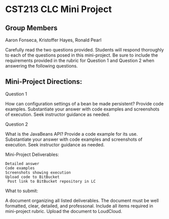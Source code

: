 # CST213 CLC Mini Project

## Group Members
Aaron Fonseca, Kristoffer Hayes, Ronald Pearl

Carefully read the two questions provided. Students will respond thoroughly to each of
the questions posed in this mini-project. Be sure to include the requirements provided in the rubric for Question 1 and Question 2 when answering the following questions. 

## Mini-Project Directions: 

Question 1

How can configuration settings of a bean be made persistent? Provide code examples.  Substantiate your answer with code examples and screenshots of execution. Seek instructor guidance as needed.

Question 2

What is the JavaBeans API? Provide a code example for its use. Substantiate your answer with code examples and screenshots of execution. Seek instructor guidance as needed.

Mini-Project Deliverables:

    Detailed answer
    Code examples
    Screenshots showing execution
    Upload code to BitBucket
     Post link to BitBucket repository in LC

What to submit:

A document organizing all listed deliverables. The document must be well formatted, clear, detailed, and professonal. Include all items required in mini-project rubric.  Upload the document to LoudCloud.
